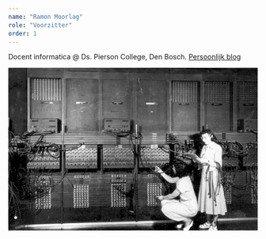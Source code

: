 ```yaml
---
name: "Ramon Moorlag"
role: "Voorzitter"
order: 1
---
```

Docent informatica @ Ds. Pierson College, Den Bosch.
[Persoonlijk blog](https://ramonmoorlag.nl)

![Mijn eerste computer](/assets/img/content/eniac4.jpg)
